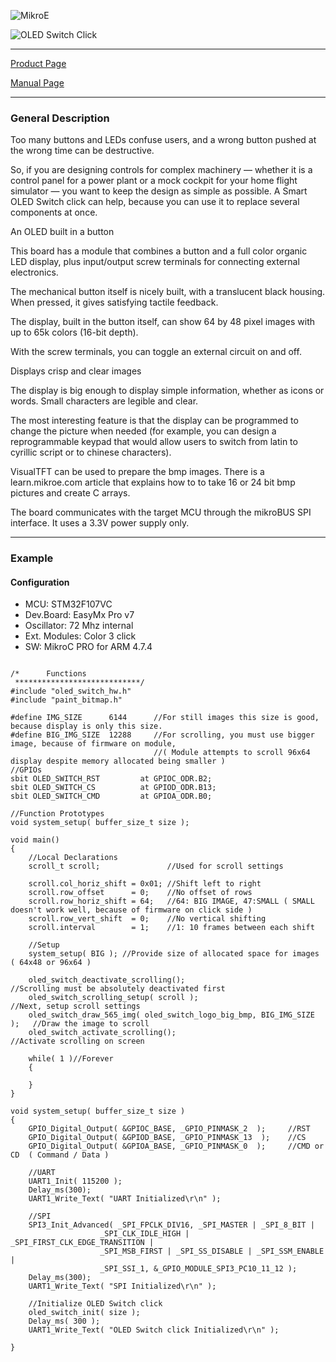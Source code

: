 ![MikroE](http://www.mikroe.com/img/designs/beta/logo_small.png)

![OLED Switch Click](http://cdn.mikroe.com/img/click/oled-switch/oled-switch-click-c.png)

---
[Product Page](http://www.mikroe.com/index.php?url=click/oled-switch/)

[Manual Page](http://docs.mikroe.com/OLED_switch_click)

---

### General Description
Too many buttons and LEDs confuse users, and a wrong button pushed at the wrong time can be destructive. 

So, if you are designing controls for complex machinery — whether it is a control panel for a power plant or a mock cockpit for your home flight simulator — you want to keep the design as simple as possible. A Smart OLED Switch click can help, because you can use it to replace several components at once.

An OLED built in a button

This board has a module that combines a button and a full color organic LED display, plus input/output screw terminals for connecting external electronics.  

The mechanical button itself is nicely built, with a translucent black housing. When pressed, it gives satisfying tactile feedback. 

The display, built in the button itself, can show 64 by 48 pixel images with up to 65k colors (16-bit depth). 

With the screw terminals, you can toggle an external circuit on and off. 

Displays crisp and clear images

The display is big enough to display simple information, whether as icons or words. Small characters are legible and clear. 

The most interesting feature is that the display can be programmed to change the picture when needed (for example, you can design a reprogrammable keypad that would allow users to switch from latin to cyrillic script or to chinese characters).

VisualTFT can be used to prepare the bmp images. There is a learn.mikroe.com article that explains how to to take 16 or 24 bit bmp pictures and create C arrays.

The board communicates with the target MCU through the mikroBUS SPI interface. It uses a 3.3V power supply only.

---

### Example

#### Configuration
* MCU:             STM32F107VC
* Dev.Board:       EasyMx Pro v7
* Oscillator:      72 Mhz internal
* Ext. Modules:    Color 3 click
* SW:              MikroC PRO for ARM 4.7.4

```

/*      Functions
 ****************************/
#include "oled_switch_hw.h"
#include "paint_bitmap.h"

#define IMG_SIZE      6144      //For still images this size is good, because display is only this size.
#define BIG_IMG_SIZE  12288     //For scrolling, you must use bigger image, because of firmware on module,
                                //( Module attempts to scroll 96x64 display despite memory allocated being smaller )
//GPIOs
sbit OLED_SWITCH_RST         at GPIOC_ODR.B2;
sbit OLED_SWITCH_CS          at GPIOD_ODR.B13;
sbit OLED_SWITCH_CMD         at GPIOA_ODR.B0;

//Function Prototypes
void system_setup( buffer_size_t size );

void main() 
{
    //Local Declarations
    scroll_t scroll;               //Used for scroll settings
    
    scroll.col_horiz_shift = 0x01; //Shift left to right
    scroll.row_offset      = 0;    //No offset of rows
    scroll.row_horiz_shift = 64;   //64: BIG IMAGE, 47:SMALL ( SMALL doesn't work well, because of firmware on click side )
    scroll.row_vert_shift  = 0;    //No vertical shifting
    scroll.interval        = 1;    //1: 10 frames between each shift
    
    //Setup
    system_setup( BIG ); //Provide size of allocated space for images ( 64x48 or 96x64 )

    oled_switch_deactivate_scrolling();                                   //Scrolling must be absolutely deactivated first
    oled_switch_scrolling_setup( scroll );                                //Next, setup scroll settings
    oled_switch_draw_565_img( oled_switch_logo_big_bmp, BIG_IMG_SIZE );   //Draw the image to scroll
    oled_switch_activate_scrolling();                                     //Activate scrolling on screen

    while( 1 )//Forever
    {
    
    }
}

void system_setup( buffer_size_t size )
{
    GPIO_Digital_Output( &GPIOC_BASE, _GPIO_PINMASK_2  );     //RST
    GPIO_Digital_Output( &GPIOD_BASE, _GPIO_PINMASK_13  );    //CS
    GPIO_Digital_Output( &GPIOA_BASE, _GPIO_PINMASK_0  );     //CMD or CD  ( Command / Data )

    //UART
    UART1_Init( 115200 );
    Delay_ms(300);
    UART1_Write_Text( "UART Initialized\r\n" );

    //SPI
    SPI3_Init_Advanced( _SPI_FPCLK_DIV16, _SPI_MASTER | _SPI_8_BIT |
                    _SPI_CLK_IDLE_HIGH | _SPI_FIRST_CLK_EDGE_TRANSITION |
                    _SPI_MSB_FIRST | _SPI_SS_DISABLE | _SPI_SSM_ENABLE |
                    _SPI_SSI_1, &_GPIO_MODULE_SPI3_PC10_11_12 );
    Delay_ms(300);
    UART1_Write_Text( "SPI Initialized\r\n" );

    //Initialize OLED Switch click
    oled_switch_init( size );
    Delay_ms( 300 );
    UART1_Write_Text( "OLED Switch click Initialized\r\n" );

}
```
